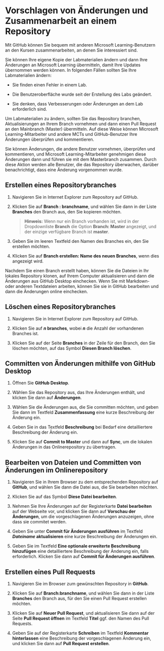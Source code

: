 # Vorschlagen von Änderungen und Zusammenarbeit an einem Repository

Mit GitHub können Sie bequem mit anderen Microsoft Learning-Benutzern an den Kursen zusammenarbeiten, an denen Sie interessiert sind. 

Sie können Ihre eigene Kopie der Labmaterialien ändern und dann Ihre Änderungen an Microsoft Learning übermitteln, damit Ihre Updates übernommen werden können. In folgenden Fällen sollten Sie Ihre Labmaterialien ändern:

- Sie finden einen Fehler in einem Lab. 

- Die Benutzeroberfläche wurde seit der Erstellung des Labs geändert. 

- Sie denken, dass Verbesserungen oder Änderungen an dem Lab erforderlich sind.

Um Labmaterialien zu ändern, sollten Sie das Repository branchen, Aktualisierungen an Ihrem Branch vornehmen und dann einen Pull Request an den Mainbranch (Master) übermitteln. Auf diese Weise können Microsoft Learning-Mitarbeiter und andere MCTs und GitHub-Benutzer Ihre Änderungen überprüfen und kommentieren. 

Sie können Änderungen, die andere Benutzer vornehmen, überprüfen und kommentieren, und Microsoft Learning-Mitarbeiter genehmigen diese Änderungen dann und führen sie mit dem Masterbranch zusammen. Durch diese Aktion werden alle Benutzer, die das Repository überwachen, darüber benachrichtigt, dass eine Änderung vorgenommen wurde.

## Erstellen eines Repositorybranches

1.  Navigieren Sie in Internet Explorer zum Repository auf GitHub.

1.  Klicken Sie auf **Branch : branchname**, und wählen Sie dann in der Liste **Branches** den Branch aus, den Sie kopieren möchten.

    > **Hinweis:** Wenn nur ein Branch vorhanden ist, wird in der Dropdownliste **Branch** die Option **Branch: Master** angezeigt, und der einzige verfügbare Branch ist **master**.

3.  Geben Sie im leeren Textfeld den Namen des Branches ein, den Sie erstellen möchten.

4.  Klicken Sie auf **Branch erstellen: Name des neuen Branches**, wenn dies angezeigt wird.

Nachdem Sie einen Branch erstellt haben, können Sie die Dateien in Ihr lokales Repository klonen, auf Ihrem Computer aktualisieren und dann die Änderungen aus GitHub Desktop einchecken. Wenn Sie mit Markdown- oder anderen Textdateien arbeiten, können Sie sie in GitHub bearbeiten und dann die Änderungen online einchecken.

## Löschen eines Repositorybranches

1.  Navigieren Sie in Internet Explorer zum Repository auf GitHub.

2.  Klicken Sie auf ***n* branches**, wobei ***n*** die Anzahl der vorhandenen Branches ist.

3.  Klicken Sie auf der Seite **Branches** in der Zeile für den Branch, den Sie löschen möchten, auf das Symbol **Diesen Branch löschen**.

## Committen von Änderungen mithilfe von GitHub Desktop

1.  Öffnen Sie **GitHub Desktop**.

2.  Wählen Sie das Repository aus, das Ihre Änderungen enthält, und klicken Sie dann auf **Änderungen**.

3.  Wählen Sie die Änderungen aus, die Sie committen möchten, und geben Sie dann im Textfeld **Zusammenfassung** eine kurze Beschreibung der Änderung ein.

4.  Geben Sie in das Textfeld **Beschreibung** bei Bedarf eine detailliertere Beschreibung der Änderung ein.

5.  Klicken Sie auf **Commit to Master** und dann auf **Sync**, um die lokalen Änderungen in das Onlinerepository zu übertragen.

## Bearbeiten von Dateien und Committen von Änderungen im Onlinerepository

1.  Navigieren Sie in Ihrem Browser zu dem entsprechenden Repository auf **GitHub**, und wählen Sie dann die Datei aus, die Sie bearbeiten möchten.

2.  Klicken Sie auf das Symbol **Diese Datei bearbeiten**.

3.  Nehmen Sie Ihre Änderungen auf der Registerkarte **Datei bearbeiten** auf der Webseite vor, und klicken Sie dann auf **Vorschau der Änderungen**, um die vorgeschlagenen Änderungen anzuzeigen, ohne dass sie commitet werden.

4.  Geben Sie unter **Commit für Änderungen ausführen** im Textfeld ***Dateiname* aktualisieren** eine kurze Beschreibung der Änderungen ein.

5.  Geben Sie im Textfeld **Eine optionale erweiterte Beschreibung hinzufügen** eine detailliertere Beschreibung der Änderung ein, falls erforderlich. Klicken Sie dann auf **Commit für Änderungen ausführen**.

## Erstellen eines Pull Requests

1.  Navigieren Sie im Browser zum gewünschten Repository in **GitHub**.

2.  Klicken Sie auf **Branch:branchname**, und wählen Sie dann in der Liste **Branches** den Branch aus, für den Sie einen Pull Request erstellen möchten.

3.  Klicken Sie auf **Neuer Pull Request**, und aktualisieren Sie dann auf der Seite **Pull Request öffnen** im Textfeld **Titel** ggf. den Namen des Pull Requests.

4.  Geben Sie auf der Registerkarte **Schreiben** im Textfeld **Kommentar hinterlassen** eine Beschreibung der vorgeschlagenen Änderung ein, und klicken Sie dann auf **Pull Request erstellen**.
